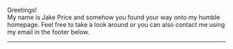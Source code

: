[//]: # (comment goes here)  
[//]: # (---)  
[//]: # (layout: page)  
[//]: # (Title: Home)  
[//]: # (---)  

Greetings!  
My name is Jake Price and somehow you found your way onto my humble homepage. Feel free to take a look around or you can also contact me using my email in the footer below.  

___   
